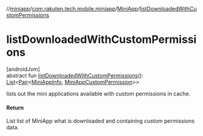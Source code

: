//[miniapp](../../../index.md)/[com.rakuten.tech.mobile.miniapp](../index.md)/[MiniApp](index.md)/[listDownloadedWithCustomPermissions](list-downloaded-with-custom-permissions.md)

# listDownloadedWithCustomPermissions

[androidJvm]\
abstract fun [listDownloadedWithCustomPermissions](list-downloaded-with-custom-permissions.md)(): [List](https://kotlinlang.org/api/latest/jvm/stdlib/kotlin.collections/-list/index.html)&lt;[Pair](https://kotlinlang.org/api/latest/jvm/stdlib/kotlin/-pair/index.html)&lt;[MiniAppInfo](../-mini-app-info/index.md), [MiniAppCustomPermission](../../com.rakuten.tech.mobile.miniapp.permission/-mini-app-custom-permission/index.md)&gt;&gt;

lists out the mini applications available with custom permissions in cache.

#### Return

List list of MiniApp what is downloaded and containing custom permissions data.
